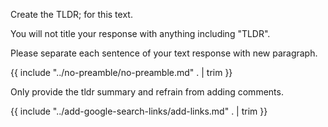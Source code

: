 Create the TLDR; for this text.

You will not title your response with anything including "TLDR".

Please separate each sentence of your text response with new paragraph.

{{ include "../no-preamble/no-preamble.md" . | trim }}

Only provide the tldr summary and refrain from adding comments.

{{ include "../add-google-search-links/add-links.md" . | trim }}
